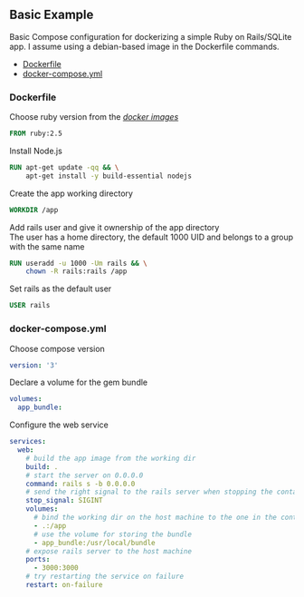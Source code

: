 ## Basic Example
Basic Compose configuration for dockerizing a simple Ruby on Rails/SQLite app.
I assume using a debian-based image in the Dockerfile commands.
* [Dockerfile](/basic/Dockerfile)
* [docker-compose.yml](/basic/docker-compose.yml)

### Dockerfile
Choose ruby version from the _[docker images](https://hub.docker.com/_/ruby/)_
```Dockerfile
FROM ruby:2.5
```
Install Node.js
```Dockerfile
RUN apt-get update -qq && \
    apt-get install -y build-essential nodejs
```
Create the app working directory
```Dockerfile
WORKDIR /app
```
Add rails user and give it ownership of the app directory\
The user has a home directory, the default 1000 UID and belongs to a group with the same name
```Dockerfile
RUN useradd -u 1000 -Um rails && \
    chown -R rails:rails /app
```
Set rails as the default user
```Dockerfile
USER rails
```

### docker-compose.yml
Choose compose version
```YAML
version: '3'
```
Declare a volume for the gem bundle
```YAML
volumes:
  app_bundle:
```

Configure the web service
```YAML
services:
  web:
    # build the app image from the working dir
    build: .
    # start the server on 0.0.0.0
    command: rails s -b 0.0.0.0
    # send the right signal to the rails server when stopping the container
    stop_signal: SIGINT
    volumes:
      # bind the working dir on the host machine to the one in the container
      - .:/app
      # use the volume for storing the bundle
      - app_bundle:/usr/local/bundle
    # expose rails server to the host machine
    ports:
      - 3000:3000
    # try restarting the service on failure
    restart: on-failure
```
